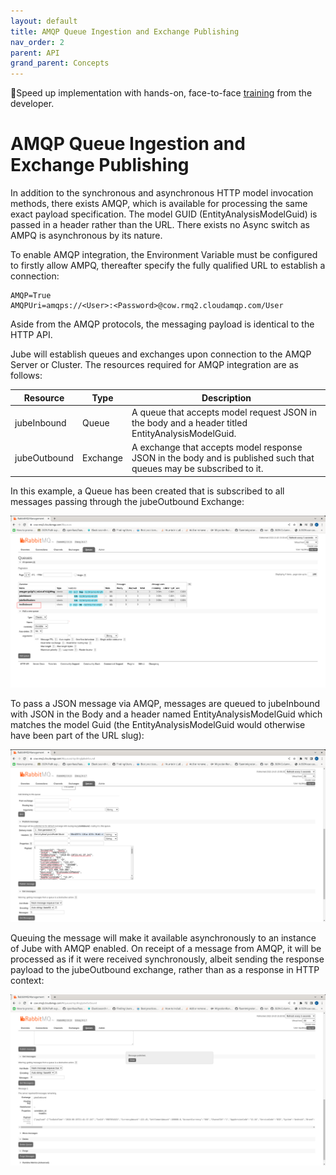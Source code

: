 ```yaml
---
layout: default
title: AMQP Queue Ingestion and Exchange Publishing
nav_order: 2
parent: API
grand_parent: Concepts
---
```


🚀Speed up implementation with hands-on, face-to-face [training](https://www.jube.io/jube-training) from the developer.

# AMQP Queue Ingestion and Exchange Publishing

In addition to the synchronous and asynchronous HTTP model invocation methods, there exists AMQP, which is available for
processing the same exact payload specification. The model GUID (EntityAnalysisModelGuid) is passed in a header rather
than the URL. There exists no Async switch as AMPQ is asynchronous by its nature.

To enable AMQP integration, the Environment Variable must be configured to firstly allow AMPQ, thereafter specify the
fully qualified URL to establish a connection:

``` text
AMQP=True
AMQPUri=amqps://<User>:<Password>@cow.rmq2.cloudamqp.com/User
```

Aside from the AMQP protocols, the messaging payload is identical to the HTTP API.

Jube will establish queues and exchanges upon connection to the AMQP Server or Cluster. The resources required for AMQP
integration are as follows:

| Resource     | Type     | Description                                                                                                        |
|--------------|----------|--------------------------------------------------------------------------------------------------------------------|
| jubeInbound  | Queue    | A queue that accepts model request JSON in the body and a header titled EntityAnalysisModelGuid.                   |
| jubeOutbound | Exchange | A exchange that accepts model response JSON in the body and is published such that queues may be subscribed to it. |

In this example, a Queue has been created that is subscribed to all messages passing through the jubeOutbound Exchange:

![Image](TestOutboundQueue.png)

To pass a JSON message via AMQP, messages are queued to jubeInbound with JSON in the Body and a header named
EntityAnalysisModelGuid which matches the model Guid (the EntityAnalysisModelGuid would otherwise have been part of the
URL slug):

![Image](ExampleMessageInbound.png)

Queuing the message will make it available asynchronously to an instance of Jube with AMQP enabled. On receipt of a
message from AMQP, it will be processed as if it were received synchronously, albeit sending the response payload to the
jubeOutbound exchange, rather than as a response in HTTP context:

![Image](MessageOnSubscribedQueue.png)